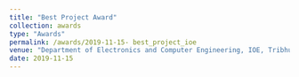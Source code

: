 ```yaml
---
title: "Best Project Award"
collection: awards
type: "Awards"
permalink: /awards/2019-11-15- best_project_ioe
venue: "Department of Electronics and Computer Engineering, IOE, Tribhuvan University"
date: 2019-11-15
---
```

